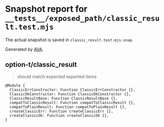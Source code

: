 # Snapshot report for `__tests__/exposed_path/classic_result.test.mjs`

The actual snapshot is saved in `classic_result.test.mjs.snap`.

Generated by [AVA](https://avajs.dev).

## option-t/classic_result

> should match expected exported items

    @Module {
      ClassicErrConstructor: Function ClassicErrConstructor {},
      ClassicOkConstructor: Function ClassicOkConstructor {},
      ClassicResultBase: Function ClassicResultBase {},
      compatToClassicResult: Function compatToClassicResult {},
      compatToPlainResult: Function compatToPlainResult {},
      createClassicErr: Function createClassicErr {},
      createClassicOk: Function createClassicOk {},
    }
